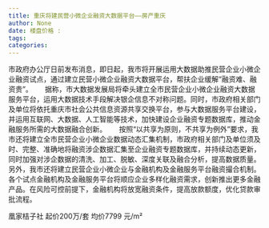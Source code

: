 ```yaml
---
title: 重庆将建民营小微企业融资大数据平台——房产重庆
author: None
date: 楼盘价格 : 
tags: 
categories: 
---
```

                        
<!-- more -->
市政府办公厅日前发布消息，即日起，我市将开展运用大数据助推民营企业小微企业融资试点，通过建立民营小微企业融资大数据平台，帮扶企业缓解“融资难、融资贵”。　　
据称，市大数据发展局将牵头建立全市民营企业小微企业融资大数据服务平台，运用大数据技术手段解决银企信息不对称问题。同时，市政府相关部门及单位将依托重庆市社会公共信息资源共享交换平台，参与大数据服务平台建设，并运用互联网、大数据、人工智能等技术，加快建设企业融资专题数据库，推动金融服务所需的大数据融合创新。　　
按照“以共享为原则，不共享为例外”要求，我市还将建立全市民营企业小微企业数据动态汇集机制，市政府相关部门及单位须及时、完整、准确地将融资涉企数据汇集至企业融资专题数据库，并持续动态更新，同时加强对涉企数据的清洗、加工、脱敏、深度关联及融合分析，提高数据质量。　　
另外，我市还将建立民营企业小微企业与金融机构及金融服务平台融资撮合机制。各个试点金融机构及金融服务平台将顺应企业多样化融资需求，创新推出更多金融产品。在风险可控前提下，金融机构将放宽融资条件，提高放款额度，优化贷款审批流程。    
                        
                        
                        
                        
                                        
                    
                    
                
                    
                    
                    
                
                    
                
凰家桔子社
起价200万/套
均价7799 元/m²
	                        
	                    
	                        
	                    
